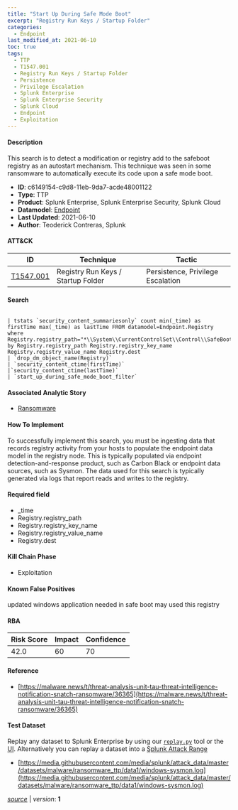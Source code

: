 ```yaml
---
title: "Start Up During Safe Mode Boot"
excerpt: "Registry Run Keys / Startup Folder"
categories:
  - Endpoint
last_modified_at: 2021-06-10
toc: true
tags:
  - TTP
  - T1547.001
  - Registry Run Keys / Startup Folder
  - Persistence
  - Privilege Escalation
  - Splunk Enterprise
  - Splunk Enterprise Security
  - Splunk Cloud
  - Endpoint
  - Exploitation
---
```




#### Description

This search is to detect a modification or registry add to the safeboot registry as an autostart mechanism. This technique was seen in some ransomware to automatically execute its code upon a safe mode boot.

- **ID**: c6149154-c9d8-11eb-9da7-acde48001122
- **Type**: TTP
- **Product**: Splunk Enterprise, Splunk Enterprise Security, Splunk Cloud
- **Datamodel**: [Endpoint](https://docs.splunk.com/Documentation/CIM/latest/User/Endpoint)
- **Last Updated**: 2021-06-10
- **Author**: Teoderick Contreras, Splunk


#### ATT&CK

| ID          | Technique   | Tactic       |
| ----------- | ----------- |--------------|
| [T1547.001](https://attack.mitre.org/techniques/T1547/001/) | Registry Run Keys / Startup Folder | Persistence, Privilege Escalation |


#### Search

```

| tstats `security_content_summariesonly` count min(_time) as firstTime max(_time) as lastTime FROM datamodel=Endpoint.Registry where Registry.registry_path="*\\System\\CurrentControlSet\\Control\\SafeBoot\\Minimal\*" by Registry.registry_path Registry.registry_key_name Registry.registry_value_name Registry.dest 
| `drop_dm_object_name(Registry)` 
| `security_content_ctime(firstTime)` 
|`security_content_ctime(lastTime)` 
| `start_up_during_safe_mode_boot_filter`
```

#### Associated Analytic Story
* [Ransomware](/stories/ransomware)


#### How To Implement
To successfully implement this search, you must be ingesting data that records registry activity from your hosts to populate the endpoint data model in the registry node. This is typically populated via endpoint detection-and-response product, such as Carbon Black or endpoint data sources, such as Sysmon. The data used for this search is typically generated via logs that report reads and writes to the registry.

#### Required field
* _time
* Registry.registry_path
* Registry.registry_key_name
* Registry.registry_value_name
* Registry.dest


#### Kill Chain Phase
* Exploitation


#### Known False Positives
updated windows application needed in safe boot may used this registry



#### RBA

| Risk Score  | Impact      | Confidence   |
| ----------- | ----------- |--------------|
| 42.0 | 60 | 70 |



#### Reference

* [https://malware.news/t/threat-analysis-unit-tau-threat-intelligence-notification-snatch-ransomware/36365](https://malware.news/t/threat-analysis-unit-tau-threat-intelligence-notification-snatch-ransomware/36365)



#### Test Dataset
Replay any dataset to Splunk Enterprise by using our [`replay.py`](https://github.com/splunk/attack_data#using-replaypy) tool or the [UI](https://github.com/splunk/attack_data#using-ui).
Alternatively you can replay a dataset into a [Splunk Attack Range](https://github.com/splunk/attack_range#replay-dumps-into-attack-range-splunk-server)

* [https://media.githubusercontent.com/media/splunk/attack_data/master/datasets/malware/ransomware_ttp/data1/windows-sysmon.log](https://media.githubusercontent.com/media/splunk/attack_data/master/datasets/malware/ransomware_ttp/data1/windows-sysmon.log)


[_source_](https://github.com/splunk/security_content/tree/develop/detections/endpoint/start_up_during_safe_mode_boot.yml) | _version_: **1**